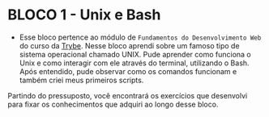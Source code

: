 # BLOCO 1 - Unix e Bash

- Esse bloco pertence ao módulo de `Fundamentos do Desenvolvimento Web` do curso da [Trybe](https://www.betrybe.com/). Nesse bloco aprendi sobre um famoso tipo de sistema operacional chamado UNIX. Pude aprender como funciona o Unix e como interagir com ele através do terminal, utilizando o Bash.
Após entendido, pude observar como os comandos funcionam e também criei meus primeiros scripts. 

Partindo do pressuposto, você encontrará os exercí­cios que desenvolvi para fixar os conhecimentos que adquiri ao longo desse bloco.
